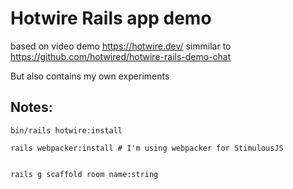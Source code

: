 # Hotwire Rails app demo

based on video demo <https://hotwire.dev/> simmilar to
<https://github.com/hotwired/hotwire-rails-demo-chat>

But also contains my own experiments


## Notes:

```
bin/rails hotwire:install

rails webpacker:install # I'm using webpacker for StimulousJS


rails g scaffold room name:string
```

